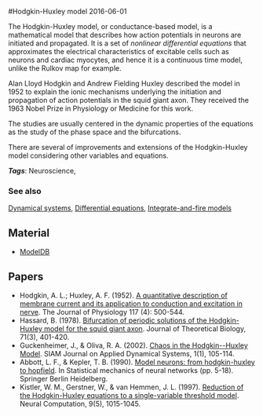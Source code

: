 
#Hodgkin-Huxley model
2016-06-01

The Hodgkin-Huxley model, or conductance-based model, is a mathematical model that describes how action potentials in neurons are initiated and propagated. It is a set of *nonlinear differential equations* that approximates the electrical characteristics of excitable cells such as neurons and cardiac myocytes, and hence it is a continuous time model, unlike the Rulkov map for example.

Alan Lloyd Hodgkin and Andrew Fielding Huxley described the model in 1952 to explain the ionic mechanisms underlying the initiation and propagation of action potentials in the squid giant axon. They received the 1963 Nobel Prize in Physiology or Medicine for this work.

The studies are usually centered in the dynamic properties of the equations as the study of the phase space and the bifurcations.

There are several of improvements and extensions of the Hodgkin-Huxley model considering other variables and equations.

***Tags***: Neuroscience, 

### See also
[Dynamical systems](/dynamical_systems), [Differential equations](/differential_equations), [Integrate-and-fire models](/integrate-and-fire_models)
## Material
* [ModelDB](https://senselab.med.yale.edu/ModelDB/)

## Papers
* Hodgkin, A. L.; Huxley, A. F. (1952). [A quantitative description of membrane current and its application to conduction and excitation in nerve](http://www.ncbi.nlm.nih.gov/pmc/articles/PMC1392413/pdf/jphysiol01442-0106.pdf). The Journal of Physiology 117 (4): 500-544.
* Hassard, B. (1978). [Bifurcation of periodic solutions of the Hodgkin-Huxley model for the squid giant axon](http://www.sciencedirect.com/science/article/pii/0022519378901686). Journal of Theoretical Biology, 71(3), 401-420.
* Guckenheimer, J., & Oliva, R. A. (2002). [Chaos in the Hodgkin--Huxley Model](http://epubs.siam.org/doi/pdf/10.1137/S1111111101394040). SIAM Journal on Applied Dynamical Systems, 1(1), 105-114.
* Abbott, L. F., & Kepler, T. B. (1990). [Model neurons: from hodgkin-huxley to hopfield](http://www.neurotheory.columbia.edu/Larry/HHtoH.pdf). In Statistical mechanics of neural networks (pp. 5-18). Springer Berlin Heidelberg.
* Kistler, W. M., Gerstner, W., & van Hemmen, J. L. (1997). [Reduction of the Hodgkin-Huxley equations to a single-variable threshold model](http://infoscience.epfl.ch/record/97776/files/Gerstner97.pdf). Neural Computation, 9(5), 1015-1045.


